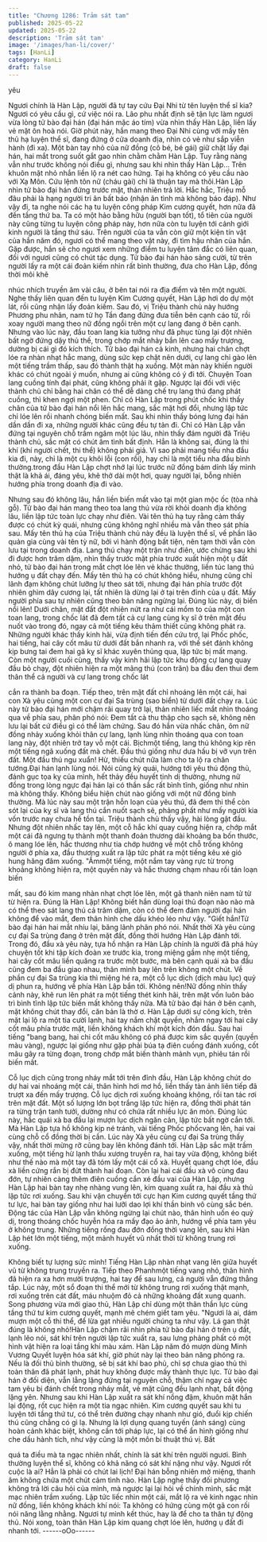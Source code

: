```yaml
---
title: "Chương 1286: Trảm sát tam"
published: 2025-05-22
updated: 2025-05-22
description: 'Trảm sát tam'
image: '/images/han-li/cover/'
tags: [HanLi]
category: HanLi
draft: false
---
```


yêu

Ngươi chính là Hàn Lập, người đã tự tay cứu Đại Nhi từ tên luyện
thể sĩ kia? Ngươi có yêu cầu gì, cứ việc nói ra. Lão phu nhất định
sẽ tận lực làm ngươi vừa lòng tử bào đại hán (đại hán mặc áo
tím) vừa nhìn thấy Hàn Lập, liền lấy vẻ mặt ôn hoà nói.
Giờ phút này, hắn mang theo Đại Nhi cùng với mấy tên thủ hạ
luyện thể sĩ, đang đứng ở cửa doanh địa, nhìn có vẻ như sắp viễn
hành (đi xa).
Một bàn tay nhỏ của nữ đồng (cô bé, bé gái) giữ chặt lấy đại hán,
hai mắt trong suốt gắt gao nhìn chằm chằm Hàn Lập. Tuy rằng
nàng vẫn như trước không nói điều gì, nhưng sau khi nhìn thấy
Hàn Lập... Trên khuôn mặt nhỏ nhắn liền lộ ra nét cao hứng.
Tại hạ không có yêu cầu nào với Xạ Môn. Cứu lệnh tôn nữ (cháu
gài) chỉ là thuận tay mà thôi.Hàn Lập nhìn tử bào đại hán đứng
trước mặt, thản nhiên trả lời.
Hắc hắc, Triệu mỗ đâu phải là hạng người tri ân bất báo (nhận ân
tình mà không báo đáp). Như vậy đi, ta nghe nói các hạ tu luyện
công pháp Kim cương quyết, hơn nữa đã đến tầng thứ ba. Ta có
một hảo bằng hữu (người bạn tốt), tổ tiên của người này cũng
từng tu luyện công pháp này, hơn nữa còn tu luyện tới cảnh giới
kinh người là tầng thứ sáu. Trên người của ta vẫn còn giữ một
kiện tín vật của hắn năm đó, ngươi có thể mang theo vật này, đi
tìm hậu nhân của hắn. Gặp được, hắn sẽ cho ngươi xem những
điểm tu luyện tâm đắc có liên quan, đối với ngươi cũng có chút
tác dụng.
Tử bào đại hán hào sảng cười, từ trên người lấy ra một cái đoản
kiếm nhìn rất bình thường, đưa cho Hàn Lập, đồng thời môi khẽ

nhúc nhích truyền âm vài câu, ở bên tai nói ra địa điểm và tên một
người.
Nghe thấy liên quan đến tu luyện Kim Cương quyết, Hàn Lập hơi
do dự một lát, rồi cũng nhận lấy đoản kiếm.
Sau đó, vị Triệu thành chủ này hướng Phương phu nhân, nam tử
họ Tần đang đứng đưa tiễn bên cạnh cáo từ, rồi xoay người
mang theo nữ đồng ngồi trên một cự lang đang ở bên cạnh.
Nhưng vào lúc này, đầu toan lang kia tưởng như đã phục tùng lại
đột nhiên bất ngờ đứng dậy thủ thế, trong chớp mắt nhảy bắn lên
cao mấy trượng, dường bị cái gì đó kích thích.
Tử bào đại hán cả kinh, nhưng hai chân chợt lóe ra nhàn nhạt
hắc mang, dùng sức kẹp chặt nên dưới, cự lang chỉ gào lên một
tiếng trầm thấp, sau đó thành thật hạ xuống.
Một màn này khiến người khác có chút ngoài ý muốn, nhưng ai
cũng không có ý đi tới.
Chuyện Toan lang cuồng tính đại phát, cũng không phải ít gặp.
Ngược lại đối với việc thành chủ chỉ bằng hai chân có thể dễ
dàng chế trụ lang thú đang phát cuồng, thì khen ngợi một phen.
Chỉ có Hàn Lập trong phút chốc khi thấy chân của tử bào đại hán
nổi lên hắc mang, sắc mặt hơi đổi, nhưng lập tức chỉ lóe lên rồi
nhanh chóng biến mất.
Sau khi nhìn thấy bóng lưng đại hán dần dần đi xa, những người
khác cũng đều tự tản đi. Chỉ có Hàn Lập vẫn đứng tại nguyên chỗ
trầm ngâm một lúc lâu, nhìn thấy đám người đã Triệu thành chủ,
sắc mặt có chút âm tình bất định.
Hẳn là không sai, đúng là thi khí (khí người chết, thi thể) không
phải giả. Vì sao phải mang tiểu nha đầu kia đi, này, chỉ là một cụ
khôi lỗi (con rồi), hay chỉ là một tiểu nha đầu bình thường.trong
đầu Hàn Lập chợt nhớ lại lúc trước nữ đồng bám dính lấy mình
thật là khả ái, đáng yêu, khẽ thở dài một hơi, quay người lại, bỗng
nhiên hướng phía trong doanh địa đi vào.

Nhưng sau đó không lâu, hắn liền biến mất vào tại một gian mộc
ốc (tòa nhà gỗ).
Tử bào đại hán mang theo toa lang thú vừa rời khỏi doanh địa
không lâu, liền lập tức toàn lực chạy như điên. Vài tên thủ hạ tuy
rằng cảm thấy được có chút kỳ quái, nhưng cũng không nghĩ
nhiều mà vẫn theo sát phía sau.
Mấy tên thủ hạ của Triệu thành chủ này đều là luyện thể sĩ, về
phần lão quản gia cùng vài tên tỳ nữ, bởi vì hành động bất tiện,
nên tạm thời vẫn còn lưu tại trong doanh địa.
Lang thú chạy một trận như điên, ước chừng sau khi đi được hơn
trăm dặm, nhìn thấy trước mặt phía trước xuất hiện một ụ đất
nhỏ, tử bào đại hán trong mắt chợt lóe lên vẻ khác thường, liền
túc lang thú hướng ụ đất chạy đến.
Mấy tên thủ hạ có chút không hiểu, nhưng cũng chỉ lãnh đạm
không chút lưỡng lự theo sát tới, nhưng đại hán phía trước đột
nhiên ghìm dây cương lại, tất nhiên là dừng lại ở tại trên đỉnh của
ụ đất.
Mấy người phía sau tự nhiên cũng theo bản năng ngừng lại.
Đúng lúc này, dị biến nổi lên!
Dưới chân, mặt đất đột nhiên nứt ra như cái mồm to của một con
toan lang, trong chốc lát đã đem tất cả cự lang cùng kỵ sĩ ở trên
mặt đều nuốt vào trong đó, ngay cả một tiếng kêu thảm thiết cũng
không phát ra.
Những người khác thấy kinh hãi, vừa định tiến đến cứu trợ, lại
Phốc phốc, hai tiếng, hai cây cốt mâu từ dưới đất bắn nhanh ra,
với thế sét đánh không kịp bưng tai đem hai gã kỵ sĩ khác xuyên
thủng qua, lập tức bị mất mạng.
Còn một người cuối cùng, thấy vậy kinh hãi lập tức khu động cự
lang quay đầu bỏ chạy, đột nhiên hiện ra một mãng thú (con trăn)
ba đầu đen thui đem thân thể cả người và cự lang trong chốc lát

cắn ra thành ba đoạn.
Tiếp theo, trên mặt đất chỉ nhoáng lên một cái, hai con Xà yêu
cùng một con cự đại Sa trùng (sao biển) từ dưới đất chạy ra.
Lúc này tử bào đại hán mới chậm rãi quay trở lại, thản nhiên liếc
mắt nhìn thoáng qua về phía sau, phân phó nói:
Đem tất cả thu thập cho sạch sẽ, không nên lưu lại bất cứ điều gì
có thể làm chứng.
Sau đó hắn vừa nhấc chân, ôm nữ đồng nhảy xuống khỏi thân cự
lang, lạnh lùng nhìn thoáng qua con toan lang này, đột nhiên trở
tay vỗ một cái.
Bịchmột tiếng, lang thú không kịp rên một tiếng ngã xuống đất mà
chết. Đầu thú giống như dưa hấu bị vỡ vụn trên đất.
Một đầu thú ngu xuẩn! Hừ, thiếu chút nữa làm cho ta lộ ra chân
tướng.Đại hán lạnh lùng nói.
Nói cũng kỳ quái, hướng tới yêu thú động thủ, đánh gục tọa kỵ
của mình, hết thảy đều huyết tinh dị thường, nhưng nữ đồng
trong lòng ngực đại hán lại có thần sắc rất bình tĩnh, giống như
nhìn mà không thấy. Không biểu hiện chút nào giống với một nữ
đồng bình thường.
Mà lúc này sau một trận hỗn loạn của yêu thú, đã đem thi thể còn
sót lại của kỵ sĩ và lang thú cắn nuốt sạch sẽ, phảng phất như
mấy người kia vốn trước nay chưa hề tồn tại.
Triệu thành chủ thấy vậy, hài lòng gật đầu. Nhưng đột nhiên nhấc
tay lên, một cỗ hắc khí quay cuồng hiện ra, chớp mắt một cái đã
ngưng tụ thành một thanh đoản thương dài khoảng ba bốn thước,
ô mang lóe lên, hắc thương như tia chớp hướng về một chỗ trống
không người ở phía xa, đầu thương xuất ra lập tức phát ra một
tiếng kêu xé gió hung hăng đâm xuống.
"Ầmmột tiếng, một nắm tay vàng rực từ trong khoảng không hiện
ra, một quyền này và hắc thương chạm nhau rồi tán loạn biến

mất, sau đó kim mang nhàn nhạt chợt lóe lên, một gã thanh niên
nam tử từ từ hiện ra.
Đúng là Hàn Lập!
Không biết hắn dùng loại thủ đoạn nào nào mà có thể theo sát
lang thú cả trăm dặm, còn có thể đem đám người đại hán không
để vào mắt, đem thân hình che dấu khéo léo như vậy.
"Giết hắn!Tử bào đại hán hai mắt nhíu lại, băng lãnh phân phó
nói.
Nhất thời Xà yêu cùng cự đại Sa trùng đang ở trên mặt đất, đồng
thời hướng Hàn Lập đánh tới.
Trong đó, đầu xà yêu này, tựa hồ nhận ra Hàn Lập chính là người
đã phá hủy chuyện tốt khi tập kích đoàn xe trước kia, trong miệng
gầm nhẹ một tiếng, hai cây cốt mâu liền quăng ra trước một
bước, mà bên cạnh quái xà ba đầu cũng đem ba đầu giao nhau,
thân mình bay lên trên không một chút.
Về phần cự đại Sa trùng kia thì miệng hé ra, một cỗ lục dịch (dịch
màu lục) quỷ dị phun ra, hướng về phía Hàn Lập bắn tới.
Không nên!Nữ đồng nhìn thấy cảnh này, khẽ run lên phát ra một
tiếng thét kinh hãi, trên mặt vốn luôn bảo trì bình tĩnh lập tức biến
mất không thấy nữa.
Mà tử bào đại hán ở bên cạnh, mặt không chút thay đổi, căn bản
là thờ ơ.
Hàn Lập dưới sự công kích, trên mặt lại lộ ra một tia cười lạnh,
hai tay nắm chặt quyền, nhắm ngay tới hai cây cốt mâu phía
trước mặt, liền không khách khí một kích đón đầu.
Sau hai tiếng "bang bang, hai chi cốt mâu không có phá được kim
sắc quyền (quyền màu vàng), ngược lại giống như gặp phải búa
tạ điên cuồng đánh xuống, cốt mâu gãy ra từng đoạn, trong chớp
mắt biến thành mảnh vụn, phiêu tán rồi biến mất.

Cỗ lục dịch cũng trong nháy mắt tới trên đỉnh đầu, Hàn Lập không
chút do dự hai vai nhoáng một cái, thân hình hơi mơ hồ, liền thấy
tàn ảnh liên tiếp đã trượt xa đến mấy trượng.
Cỗ lục dịch rơi xuống khoảng không, rồi tan tác rơi trên mặt đất.
Một số lượng lớn bọt trắng lập tức hiện ra, đồng thời phát tán ra
từng trận tanh tưởi, dường như có chứa rất nhiều lực ăn mòn.
Đúng lúc này, hắc quái xà ba đầu lại mượn lục dịch ngăn cản, lập
tức bất ngờ cắn tới.
Mà Hàn Lập tựa hồ không kịp né tránh, vài tiếng Phốc phốcvang
lên, hai vai cùng chỗ cổ đồng thời bị cắn.
Lúc này Xà yêu cùng cự đại Sa trùng thấy vậy, nhất thời mừng rỡ
cũng bay lên không đánh tới.
Hàn Lập sắc mặt trầm xuống, một tiếng hừ lạnh thấu xương
truyền ra, hai tay vừa động, không biết như thế nào mà một tay đã
tóm lấy một cái cổ xà.
Huyết quang chợt lóe, đầu xà liền cứng rắn bị đứt thành hai đoạn.
Còn lại hai cái đầu xà vô cùng đau đớn, tự nhiên càng thêm điên
cuồng cắn xé đầu vai của Hàn Lập, nhưng Hàn Lập hai bàn tay
nhẹ nhàng vung lên, kim quang xuất ra, hai đầu xà thủ lập tức rơi
xuống.
Sau khi vận chuyển tới cực hạn Kim cương quyết tầng thứ tư lực,
hai bàn tay giống như hai lưỡi dao lợi khí thần binh vô cùng sắc
bén.
Động tác của Hàn Lập vẫn không ngừng lại chút nào, thân hình
uốn éo quỷ dị, trong thoáng chốc huyễn hóa ra mấy đạo ảo ảnh,
hướng về phía tam yêu ở không trung.
Những tiếng rống đau đớn đồng thời vang lên, sau khi Hàn Lập
hét lớn một tiếng, một mảnh huyết vũ nhất thời từ không trung rơi
xuống.

Không biết tự lượng sức mình!
Tiếng Hàn Lập nhàn nhạt vang lên giữa huyết vũ từ không trung
truyền ra. Tiếp theo Phanhmột tiếng vang nhỏ, thân hình đã hiện
ra xa hơn mười trượng, hai tay để sau lưng, cả người vẫn đứng
thẳng tắp.
Lúc này, một sổ đoạn thi thể mới từ không trung rơi xuống thật
mạnh, rơi xuống trên cát đất, máu nhuộm đỏ cả những khoảng
đất xung quanh.
Song phương vừa mới giao thủ, Hàn Lập chỉ dùng một thân thần
lực cùng tầng thứ tư kim cương quyết, mạnh mẽ chém giết tam
yêu.
"Ngươi là ai, dám mượn một cỗ thi thể, để lừa gạt nhiều người
chúng ta như vậy. Lá gan thật đúng là không nhỏ!Hàn Lập chậm
rãi nhìn phía tử bào đại hán ở trên ụ đất, lạnh lẽo nói, sát khí trên
người lập tức xuất ra, sau lưng phảng phất có một hình vật hiện
ra loại tầng khí màu xám.
Hàn Lập năm đó mượn dùng Minh Vương Quyết luyện hóa sát
khí, giờ phút này lại theo bản năng phóng ra.
Nếu là đối thủ bình thường, sẽ bị sát khí bao phủ, chỉ sợ chưa
giao thủ thì toàn thân đã phát lạnh, phát huy không được mấy
thành thực lực.
Tử bào đại hán ở đối diện, vẫn lẳng lặng đứng tại nguyên chỗ,
thậm chí ngay cả việc tam yêu bị đánh chết trong nháy mắt, vẻ
mặt cũng đều lạnh nhạt, bất động lặng yên. Nhưng sau khi Hàn
Lập xuất ra sát khí nồng đậm, khuôn mặt hắn lại động, rốt cục
hiện ra một tia ngạc nhiên.
Kim cương quyết sau khi tu luyện tới tầng thứ tư, có thể trên
đường chạy nhanh như gió, đuổi kịp chiến thú cũng chẳng có gì
lạ. Nhưng là lợi dụng quang tuyến (ánh sáng) cùng hoàn cảnh
khác biệt, không cần tới pháp lực, lại có thể ẩn hình giống như
che dấu hành tích, như vậy cũng là một môn bí thuật thú vị. Bất

quá ta điều mà ta ngạc nhiên nhất, chính là sát khí trên người
ngươi. Bình thường luyện thể sĩ, không có khả năng có sát khí
nặng như vậy. Ngươi rốt cuộc là ai? Hẳn là phải có chút lai lịch!
Đại hán bỗng nhiên mở miệng, thanh âm không chứa một chút
cảm tình nào.
Hàn Lập nghe thấy đối phương không trả lời câu hỏi của mình,
mà ngược lại lại hỏi về chính mình, sắc mặt mạc nhiên trầm
xuống. Lập tức liếc nhìn một cái, mắt lộ ra vẻ kinh ngạc nhìn nữ
đồng, liền không khách khí nói:
Ta không có hứng cùng một gã con rối nói năng lằng nhằng.
Ngươi tự mình kết thúc, hay là để cho ta thân tự động thủ.
Nói xong, toàn thân Hàn Lập kim quang chợt lóe lên, hướng ụ đất
đi nhanh tới.
------oOo------
